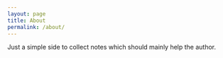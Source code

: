 ```yaml
---
layout: page
title: About
permalink: /about/
---
```


Just a simple side to collect notes which should mainly help the
author.

